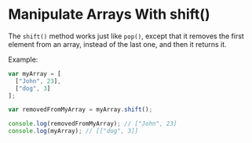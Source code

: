 # Manipulate Arrays With shift()

The `shift()` method works just like `pop()`, except that it removes the first element from an array, instead of the last one, and then it returns it.

Example:

```js
var myArray = [
  ["John", 23],
  ["dog", 3]
];

var removedFromMyArray = myArray.shift();

console.log(removedFromMyArray); // ["John", 23]
console.log(myArray); // [["dog", 3]]
```
